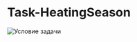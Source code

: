 # Task-HeatingSeason
![Условие задачи](https://raw.githubusercontent.com/sbryut/Task-HeatingSeason/062add26d81506bdf41b40271483fd6a380ceedf/Condition.png)
